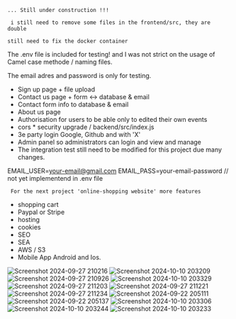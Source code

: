 ```... Still under construction !!!```

``` i still need to remove some files in the frontend/src, they are double```

``` still need to fix the docker container ```


The .env file is included for testing! and I was not strict on the usage of Camel case methode / naming files.

The email adres and password is only for testing.

- Sign up    page + file upload
- Contact us page  + form <-> database & email
- Contact form info to database & email 
- About us   page
- Authorisation for users to be able only to edited their own events
- cors    *       security upgrade / backend/src/index.js
- 3e party login Google, Github and with 'X'
- Admin panel so administrators can login and view and manage
- The integration test still need to be modified for this project due many changes. 


EMAIL_USER=your-email@gmail.com
EMAIL_PASS=your-email-password    // not yet implementend in .env file


``` For the next project 'online-shopping website' more features```

- shopping cart 
- Paypal or Stripe
- hosting
- cookies
- SEO
- SEA
- AWS / S3
- Mobile App Android and Ios.



![Screenshot 2024-09-27 210216](https://github.com/user-attachments/assets/c9d631eb-46d1-4921-bf03-5148fb14fce3)
![Screenshot 2024-10-10 203209](https://github.com/user-attachments/assets/a1d917da-596d-464d-8ae3-204c424dd0f2)
![Screenshot 2024-09-27 210926](https://github.com/user-attachments/assets/06c3d9eb-f17d-4d48-b41e-5e92ffcc86a2)
![Screenshot 2024-10-10 203329](https://github.com/user-attachments/assets/a50bc600-564a-4db1-8f88-16246efad0b5)
![Screenshot 2024-09-27 211203](https://github.com/user-attachments/assets/a3f2e4f2-9264-473c-8cb8-0adedd6b68d3)
![Screenshot 2024-09-27 211221](https://github.com/user-attachments/assets/fe47a9d4-983b-4bdf-abad-6b0be9a38e82)
![Screenshot 2024-09-27 211234](https://github.com/user-attachments/assets/9c11d69b-d576-4d48-b8f1-feb5128971b4)
![Screenshot 2024-09-22 205111](https://github.com/user-attachments/assets/db3b1e24-04f4-40c1-9195-ab334854cc2d)
![Screenshot 2024-09-22 205137](https://github.com/user-attachments/assets/7f56d3cf-b3fa-49aa-83d2-7a2a56e305f9)
![Screenshot 2024-10-10 203306](https://github.com/user-attachments/assets/53531356-f8d3-49d8-ad01-e7fe4453af47)
![Screenshot 2024-10-10 203244](https://github.com/user-attachments/assets/0ab8d36c-7a7f-488d-b318-bb3df1c3dcf1)
![Screenshot 2024-10-10 203233](https://github.com/user-attachments/assets/b11f6ff4-fd50-4a4e-a61a-9e933b5a463d)
